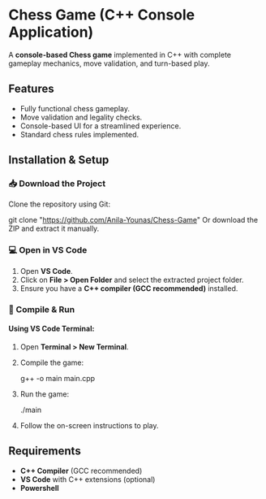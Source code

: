 # Chess Game (C++ Console Application)

A **console-based Chess game** implemented in C++ with complete gameplay mechanics, move validation, and turn-based play.

## Features
- Fully functional chess gameplay.
- Move validation and legality checks.
- Console-based UI for a streamlined experience.
- Standard chess rules implemented.

## Installation & Setup

### 📥 Download the Project
Clone the repository using Git:

git clone "https://github.com/Anila-Younas/Chess-Game"
Or download the ZIP and extract it manually.

### 💻 Open in VS Code
1. Open **VS Code**.
2. Click on **File > Open Folder** and select the extracted project folder.
3. Ensure you have a **C++ compiler (GCC recommended)** installed.

### 🔨 Compile & Run
#### Using VS Code Terminal:
1. Open **Terminal > New Terminal**.
2. Compile the game:

   g++ -o main main.cpp
   
4. Run the game:

   ./main
   
6. Follow the on-screen instructions to play.

## Requirements
- **C++ Compiler** (GCC recommended)
- **VS Code** with C++ extensions (optional)
- **Powershell**
